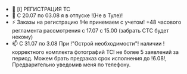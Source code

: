 - 👋 [i] РЕГИСТРАЦИЯ ТС
- 👀 C 20.07 по 03.08 я в отпуске !(Не в Туле)!
- ⚡ Заказы на регистрацию !Не принемаем с учетом! +48 часового регламента рассмотрения  с 17.07 с 15.00 (забрать СТС будет некому)
- 📫 С 31.07 по 3.08 При !"Острой необходимости"! наличии !корректного комплекта фотографий ТС! не более 5 заявлений за период. Можем брать предзаказ срок исполнения до !6.08!, Предварительно уведомив меня по телефону. 



<!---
Yusovs/Yusovs is a ✨ special ✨ repository because its `README.md` (this file) appears on your GitHub profile.
You can click the Preview link to take a look at your changes.
--->
